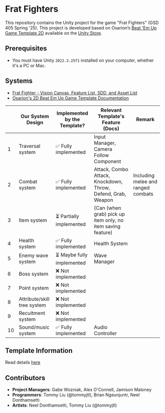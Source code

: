 # Frat Fighters

This repository contains the Unity project for the game "Frat Fighters" (GSD 405 Spring '25). This project is developed based on Osarion’s [Beat 'Em Up Game Template 2D](https://www.osarion.com/BeatEmUpTemplate2D/) available on the [Unity Store](https://assetstore.unity.com/packages/templates/systems/beat-em-up-game-template-2d-294649). 

## Prerequisites

- You must have Unity `2022.3.25f1` installed on your computer, whether it's a PC or Mac.

## Systems

- [Frat Fighter - Vision Canvas, Feature List, SDD, and Asset List](https://docs.google.com/spreadsheets/d/1vP7UvNa-TaXNR7LTbYSSawWWFz5AQQky/edit?gid=656803779#gid=656803779)
- [Osarion's 2D Beat Em Up Game Template Documentation](https://www.osarion.com/BeatEmUpTemplate2D/documentation.html)

|    | Our System Design           | Implemented by the Template? | Relevant Template's Feature (Docs)     | Remark |
|----|-----------------------------|------------------------------|----------------------------------------|--------|
| 1  | Traversal system            | ✅ Fully implemented         | Input Manager, Camera Follow Component |        |
| 2  | Combat system               | ✅ Fully implemented         | Attack, Combo Attack, Knockdown, Throw, Defend, Grab, Weapon | Including melee and ranged combats |
| 3  | Item system                 | ⏳ Partially implemented     | (Can (when grab) pick up item only, no item saving feature) |        |
| 4  | Health system               | ✅ Fully implemented         | Health System                          |        |
| 5  | Enemy wave system           | ⏳ Maybe fully implemented   | Wave Manager                           |        |
| 6  | Boss system                 | ❌ Not implemented           |                                        |        |
| 7  | Point system                | ❌ Not implemented           |                                        |        |
| 8  | Attribute/skill tree system | ❌ Not implemented           |                                        |        |
| 9  | Recuitment system           | ❌ Not implemented           |                                        |        |
| 10 | Sound/music system          | ✅ Fully implemented         | Audio Controller                       |        |


## Template Information

Read details [here](./TEMPLATE_README.md)

## Contributors

- **Project Managers**: Gabe Wozniak, Alex O'Connell, Jamison Maloney
- **Programmers**: Tommy Liu (@tommyjtl), Brian Ngeunjuntr, Neel Donthamsetti
- **Artists**: Neel Donthamsetti, Tommy Liu (@tommyjtl)